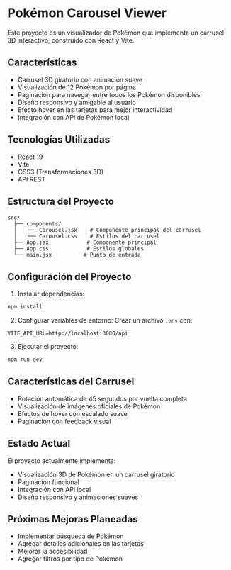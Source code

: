 # Pokémon Carousel Viewer

Este proyecto es un visualizador de Pokémon que implementa un carrusel 3D interactivo, construido con React y Vite.

## Características

- Carrusel 3D giratorio con animación suave
- Visualización de 12 Pokémon por página
- Paginación para navegar entre todos los Pokémon disponibles
- Diseño responsivo y amigable al usuario
- Efecto hover en las tarjetas para mejor interactividad
- Integración con API de Pokémon local

## Tecnologías Utilizadas

- React 19
- Vite
- CSS3 (Transformaciones 3D)
- API REST

## Estructura del Proyecto

```
src/
  ├── components/
  │   ├── Carousel.jsx    # Componente principal del carrusel
  │   └── Carousel.css    # Estilos del carrusel
  ├── App.jsx            # Componente principal
  ├── App.css            # Estilos globales
  └── main.jsx          # Punto de entrada
```

## Configuración del Proyecto

1. Instalar dependencias:
```bash
npm install
```

2. Configurar variables de entorno:
Crear un archivo `.env` con:
```
VITE_API_URL=http://localhost:3000/api
```

3. Ejecutar el proyecto:
```bash
npm run dev
```

## Características del Carrusel

- Rotación automática de 45 segundos por vuelta completa
- Visualización de imágenes oficiales de Pokémon
- Efectos de hover con escalado suave
- Paginación con feedback visual

## Estado Actual

El proyecto actualmente implementa:
- Visualización 3D de Pokémon en un carrusel giratorio
- Paginación funcional
- Integración con API local
- Diseño responsivo y animaciones suaves

## Próximas Mejoras Planeadas

- Implementar búsqueda de Pokémon
- Agregar detalles adicionales en las tarjetas
- Mejorar la accesibilidad
- Agregar filtros por tipo de Pokémon
